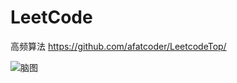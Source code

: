 # LeetCode

高频算法
https://github.com/afatcoder/LeetcodeTop/


![脑图](https://youpaiyun.zongqilive.cn/image/20200926120145.png)